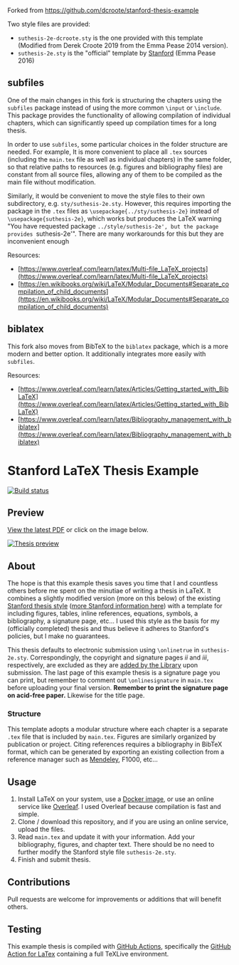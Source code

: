Forked from https://github.com/dcroote/stanford-thesis-example

Two style files are provided:
- `suthesis-2e-dcroote.sty` is the one provided with this template (Modified from Derek Croote 2019 from the Emma Pease 2014 version).
- `suthesis-2e.sty` is the "official" template by [Stanford](https://library.stanford.edu/research/bibliography-management/latex-bibtex-and-overleaf) (Emma Pease 2016)


## subfiles

One of the main changes in this fork is structuring the chapters using the `subfiles` package instead of using the more common `\input` or `\include`. This package provides the functionality of allowing compilation of individual chapters, which can significantly speed up compilation times for a long thesis.

In order to use `subfiles`, some particular choices in the folder structure are needed. For example, It is more convenient to place all `.tex` sources (including the `main.tex` file as well as individual chapters) in the same folder, so that relative paths to resources (e.g. figures and bibliography files) are constant from all source files, allowing any of them to be compiled as the main file without modification.

Similarly, it would be convenient to move the style files to their own subdirectory, e.g. `sty/suthesis-2e.sty`. However, this requires importing the package in the `.tex` files as `\usepackage{../sty/suthesis-2e}` instead of `\usepackage{suthesis-2e}`, which works but produces the LaTeX warning "You have requested package `../style/suthesis-2e', but the package provides `suthesis-2e'".
There are many workarounds for this but they are inconvenient enough 

Resources:
- [https://www.overleaf.com/learn/latex/Multi-file_LaTeX_projects](https://www.overleaf.com/learn/latex/Multi-file_LaTeX_projects)
- [https://en.wikibooks.org/wiki/LaTeX/Modular_Documents#Separate_compilation_of_child_documents](https://en.wikibooks.org/wiki/LaTeX/Modular_Documents#Separate_compilation_of_child_documents)

## biblatex

This fork also moves from BibTeX to the `biblatex` package, which is a more modern and better option.
It additionally integrates more easily with `subfiles`.

Resources:
- [https://www.overleaf.com/learn/latex/Articles/Getting_started_with_BibLaTeX](https://www.overleaf.com/learn/latex/Articles/Getting_started_with_BibLaTeX)
- [https://www.overleaf.com/learn/latex/Bibliography_management_with_biblatex](https://www.overleaf.com/learn/latex/Bibliography_management_with_biblatex)

# Stanford LaTeX Thesis Example

[![Build status](https://github.com/dcroote/stanford-thesis-example/workflows/CI/badge.svg?branch=master)](https://github.com/dcroote/stanford-thesis-example/actions?query=workflow%3ACI+branch%3Amaster)

## Preview
[View the latest PDF](https://github.com/dcroote/stanford-thesis-example/releases/latest/download/thesis-example.pdf) or click on the image below.

[![Thesis preview](preview.png)](https://github.com/dcroote/stanford-thesis-example/releases/latest/download/thesis-example.pdf)

## About
The hope is that this example thesis saves you time that I and countless others before me spent on the minutiae of writing a thesis in LaTeX. It combines a slightly modified version (more on this below) of the existing [Stanford thesis style](https://www.stanford.edu/dept/sul2/etdhelpupload/0/06/Suthesis-2e.sty) ([more Stanford information here](https://library.stanford.edu/research/bibliography-management/latex-bibtex-and-overleaf)) with a template for including figures, tables, inline references, equations, symbols, a bibliography, a signature page, etc...
I used this style as the basis for my (officially completed) thesis and thus believe it adheres to Stanford's policies, but I make no guarantees.

This thesis defaults to electronic submission using `\onlinetrue` in `suthesis-2e.sty`. Correspondingly, the copyright and signature pages *ii* and *iii*, respectively, are excluded as they are [added by the Library](https://registrar.stanford.edu/students/dissertation-and-thesis-submission/electronic-dissertationthesis-faq) upon submission. The last page of this example thesis is a signature page you can print, but remember to comment out `\onlinesignature` in `main.tex` before uploading your final version. **Remember to print the signature page on acid-free paper.** Likewise for the title page.

### Structure
This template adopts a modular structure where each chapter is a separate `.tex` file that is included by `main.tex`. Figures are similarly organized by publication or project. Citing references requires a bibliography in BibTeX format, which can be generated by exporting an existing collection from a reference manager such as [Mendeley](https://blog.mendeley.com/2012/03/24/how-to-series-generate-bibtex-files-for-your-collections-for-use-in-latex-part-3-of-12/), F1000, etc...

## Usage
1. Install LaTeX on your system, use a [Docker image](https://hub.docker.com/r/dxjoke/tectonic-docker), or use an online service like [Overleaf](https://www.overleaf.com). I used Overleaf because compilation is fast and simple.
2. Clone / download this repository, and if you are using an online service, upload the files.
3. Read `main.tex` and update it with your information. Add your bibliography, figures, and chapter text. There should be no need to further modify the Stanford style file `suthesis-2e.sty`.
4. Finish and submit thesis.

## Contributions
Pull requests are welcome for improvements or additions that will benefit others.

## Testing
This example thesis is compiled with [GitHub Actions](https://github.com/dcroote/stanford-thesis-example/actions), specifically the [GitHub Action for LaTex](https://github.com/marketplace/actions/github-action-for-latex) containing a full TeXLive environment.
